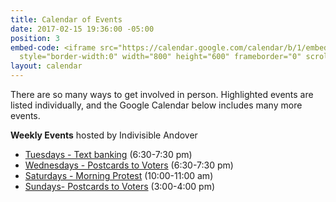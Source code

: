```yaml
---
title: Calendar of Events
date: 2017-02-15 19:36:00 -05:00
position: 3
embed-code: <iframe src="https://calendar.google.com/calendar/b/1/embed?height=600&amp;wkst=1&amp;bgcolor=%23FFFFFF&amp;src=indivisible.andover%40gmail.com&amp;color=%232952A3&amp;src=en.usa%23holiday%40group.v.calendar.google.com&amp;color=%23333333&amp;src=4v93cf4smu8mlggqsokrqtrrs4%40group.calendar.google.com&amp;color=%23182C57&amp;ctz=America%2FNew_York"
  style="border-width:0" width="800" height="600" frameborder="0" scrolling="no"></iframe>
layout: calendar
---
```


There are so many ways to get involved in person. Highlighted events are listed individually, and the Google Calendar below includes many more events.

**Weekly Events** hosted by Indivisible Andover
* [Tuesdays - Text banking](https://bit.ly/2IPzAgr) (6:30-7:30 pm)
* [Wednesdays - Postcards to Voters](https://bit.ly/2JSX4QO) (6:30-7:30 pm)
* [Saturdays - Morning Protest](https://bit.ly/2LOHo2I) (10:00-11:00 am)
* [Sundays- Postcards to Voters](https://bit.ly/2JSX4QO) (3:00-4:00 pm)